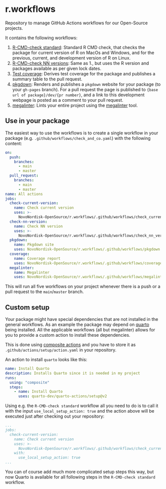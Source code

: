 # r.workflows

Repository to manage GitHub Actions workflows for our Open-Source projects.

It contains the following workflows:

1. [R-CMD-check standard](.github/workflows/check_current_version.yaml): Standard R CMD check, that checks the package for current version of R on MacOs and Windows, and for the previous, current, and development version of R on Linux.
2. [R-CMD-check NN versions](.github/workflows/check_nn_versions.yaml): Same as 1., but uses the R version and packages available as per given lock dates.
3. [Test coverage](.github/workflows/coverage.yaml): Derives test coverage for the package and publishes a summary table to the pull request.
4. [pkgdown](.github/workflows/pkgdown.yaml): Renders and publishes a `pkgdown` website for your package (to your `gh-pages` branch). For a pull request the page is published to `{base url of package}/dev/{pr number}`, and a link to this development webpage is posted as a comment to your pull request.
5. [megalinter](.github/workflows/megalinter.yaml): Lints your entire project using the [megalinter](https://megalinter.io/) tool.

## Use in your package

The easiest way to use the workflows is to create a single workflow in your package (e.g. `.github/workflows/check_and_co.yaml`) with the following content:

```yaml
on:
  push:
    branches:
      - main
      - master
  pull_request:
    branches:
      - main
      - master
name: All actions
jobs:
  check-current-version:
    name: Check current version
    uses: >-
      NovoNordisk-OpenSource/r.workflows/.github/workflows/check_current_version.yaml@main
  check-nn-version:
    name: Check NN version
    uses: >-
      NovoNordisk-OpenSource/r.workflows/.github/workflows/check_nn_versions.yaml@main
  pkgdown:
    name: Pkgdown site
    uses: NovoNordisk-OpenSource/r.workflows/.github/workflows/pkgdown.yaml@main
  coverage:
    name: Coverage report
    uses: NovoNordisk-OpenSource/r.workflows/.github/workflows/coverage.yaml@main
  megalinter:
    name: Megalinter
    uses: NovoNordisk-OpenSource/r.workflows/.github/workflows/megalinter.yaml@main
```

This will run all five workflows on your project whenever there is a push or a pull request to the `main`/`master` branch.

## Custom setup

Your package might have special dependencies that are not installed in the general workflows. 
As an example the package may depend on [quarto](https://quarto.org/) being installed.
All the applicable workflows (all but megalinter) allows for you to provide a custom action to install these dependencies.

This is done using [composite actions](https://docs.github.com/en/actions/sharing-automations/creating-actions/creating-a-composite-action) and you have to store it
as `.github/actions/setup/action.yaml` in your repository.

An action to install `quarto` looks like this:

```yaml
name: Install Quarto
description: Installs Quarto since it is needed in my project
runs:
  using: "composite"
  steps:
    - name: Install Quarto
      uses: quarto-dev/quarto-actions/setup@v2
```

Using e.g. the `R-CMD-check standard` workflow all you need to do is to call it with the input `use_local_setup_action: true` and the action above will be executed just after checking out your repository:

```yaml
...
jobs:
  check-current-version:
    name: Check current version
    uses: >-
      NovoNordisk-OpenSource/r.workflows/.github/workflows/check_current_version.yaml@main
    with:
      use_local_setup_action: true
...
```
You can of course add much more complicated setup steps this way, but now Quarto is available for all following steps in the `R-CMD-check standard` workflow.
